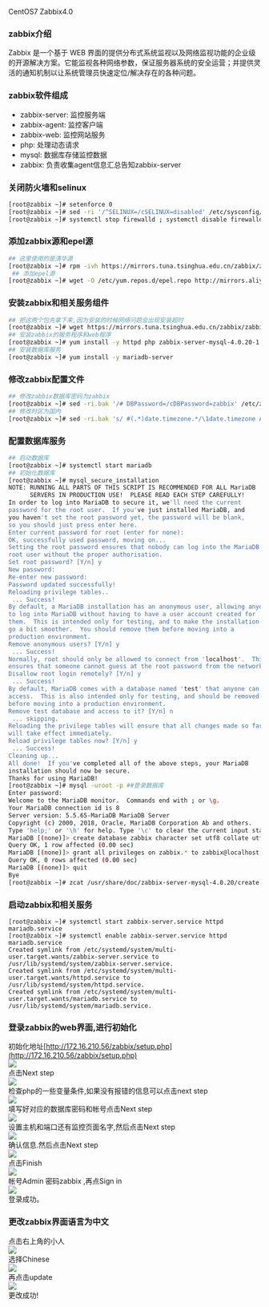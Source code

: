 CentOS7 Zabbix4.0
<a name="da09dc64"></a>
### zabbix介绍
Zabbix 是一个基于 WEB 界面的提供分布式系统监视以及网络监视功能的企业级的开源解决方案。它能监视各种网络参数，保证服务器系统的安全运营；并提供灵活的通知机制以让系统管理员快速定位/解决存在的各种问题。
<a name="2baebd9c"></a>
### zabbix软件组成

- zabbix-server: 监控服务端<br />
- zabbix-agent: 监控客户端<br />
- zabbix-web: 监控网站服务<br />
- php: 处理动态请求<br />
- mysql: 数据库存储监控数据<br />
- zabbix: 负责收集agent信息汇总告知zabbix-server<br />
<a name="1663c88c"></a>
### 关闭防火墙和selinux
```bash
[root@zabbix ~]# setenforce 0
[root@zabbix ~]# sed -ri '/^SELINUX=/cSELINUX=disabled' /etc/sysconfig/selinux 
[root@zabbix ~]# systemctl stop firewalld ; systemctl disable firewalld
```
<a name="176c5037"></a>
### 添加zabbix源和epel源
```bash
## 这里使用的是清华源
[root@zabbix ~]# rpm -ivh https://mirrors.tuna.tsinghua.edu.cn/zabbix/zabbix/4.0/rhel/7/x86_64/zabbix-release-4.0-1.el7.noarch.rpm 
 ## 添加epel源
[root@zabbix ~]# wget -O /etc/yum.repos.d/epel.repo http://mirrors.aliyun.com/repo/epel-7.repo
```
<a name="845a1060"></a>
### 安装zabbix和相关服务组件
```bash
## 把这两个包先拿下来,因为安装的时候网络问题会出现安装超时
[root@zabbix ~]# wget https://mirrors.tuna.tsinghua.edu.cn/zabbix/zabbix/4.0/rhel/7/x86_64/{zabbix-server-mysql-4.0.20-1.el7.x86_64.rpm,zabbix-web-4.0.22-1.el7.noarch.rpm} 
## 安装zabbix的服务程序和web程序
[root@zabbix ~]# yum install -y httpd php zabbix-server-mysql-4.0.20-1.el7.x86_64.rpm zabbix-web-mysql 
## 安装数据库服务
[root@zabbix ~]# yum install -y mariadb-server 
```
<a name="8da3bc65"></a>
### 修改zabbix配置文件
```bash
## 修改zabbix数据库密码为zabbix
[root@zabbix ~]# sed -ri.bak '/# DBPassword=/cDBPassword=zabbix' /etc/zabbix/zabbix_server.conf 
## 修改时区为国内
[root@zabbix ~]# sed -ri.bak 's/ #(.*)date.timezone.*/\1date.timezone Asia\/Shanghai/' /etc/httpd/conf.d/zabbix.conf 
```
<a name="6cde5efd"></a>
### 配置数据库服务
```bash
## 启动数据库
[root@zabbix ~]# systemctl start mariadb 
## 初始化数据库
[root@zabbix ~]# mysql_secure_installation 
NOTE: RUNNING ALL PARTS OF THIS SCRIPT IS RECOMMENDED FOR ALL MariaDB
      SERVERS IN PRODUCTION USE!  PLEASE READ EACH STEP CAREFULLY!
In order to log into MariaDB to secure it, we'll need the current
password for the root user.  If you've just installed MariaDB, and
you haven't set the root password yet, the password will be blank,
so you should just press enter here.
Enter current password for root (enter for none): 
OK, successfully used password, moving on...
Setting the root password ensures that nobody can log into the MariaDB
root user without the proper authorisation.
Set root password? [Y/n] y
New password: 
Re-enter new password: 
Password updated successfully!
Reloading privilege tables..
 ... Success!
By default, a MariaDB installation has an anonymous user, allowing anyone
to log into MariaDB without having to have a user account created for
them.  This is intended only for testing, and to make the installation
go a bit smoother.  You should remove them before moving into a
production environment.
Remove anonymous users? [Y/n] y
 ... Success!
Normally, root should only be allowed to connect from 'localhost'.  This
ensures that someone cannot guess at the root password from the network.
Disallow root login remotely? [Y/n] y
 ... Success!
By default, MariaDB comes with a database named 'test' that anyone can
access.  This is also intended only for testing, and should be removed
before moving into a production environment.
Remove test database and access to it? [Y/n] n
 ... skipping.
Reloading the privilege tables will ensure that all changes made so far
will take effect immediately.
Reload privilege tables now? [Y/n] y
 ... Success!
Cleaning up...
All done!  If you've completed all of the above steps, your MariaDB
installation should now be secure.
Thanks for using MariaDB!
[root@zabbix ~]# mysql -uroot -p ##登录数据库
Enter password: 
Welcome to the MariaDB monitor.  Commands end with ; or \g.
Your MariaDB connection id is 8
Server version: 5.5.65-MariaDB MariaDB Server
Copyright (c) 2000, 2018, Oracle, MariaDB Corporation Ab and others.
Type 'help;' or '\h' for help. Type '\c' to clear the current input statement.
MariaDB [(none)]> create database zabbix character set utf8 collate utf8_bin; ##创建zabbix数据库 
Query OK, 1 row affected (0.00 sec)
MariaDB [(none)]> grant all privileges on zabbix.* to zabbix@localhost identified by 'zabbix'; ##创建数据库管理用户
Query OK, 0 rows affected (0.00 sec)
MariaDB [(none)]> quit
Bye
[root@zabbix ~]# zcat /usr/share/doc/zabbix-server-mysql-4.0.20/create.sql.gz  | mysql -uzabbix -pzabbix zabbix  ##将数据表写入到zabbix库中
```
<a name="dc7a8913"></a>
### 启动zabbix和相关服务
```
[root@zabbix ~]# systemctl start zabbix-server.service httpd mariadb.service
[root@zabbix ~]# systemctl enable zabbix-server.service httpd mariadb.service
Created symlink from /etc/systemd/system/multi-user.target.wants/zabbix-server.service to /usr/lib/systemd/system/zabbix-server.service.
Created symlink from /etc/systemd/system/multi-user.target.wants/httpd.service to /usr/lib/systemd/system/httpd.service.
Created symlink from /etc/systemd/system/multi-user.target.wants/mariadb.service to /usr/lib/systemd/system/mariadb.service.
```
<a name="fe718dfc"></a>
### 登录zabbix的web界面,进行初始化
初始化地址[http://172.16.210.56/zabbix/setup.php](http://172.16.210.56/zabbix/setup.php)<br />![](https://cdn.nlark.com/yuque/0/2020/png/396745/1602834307878-0ce96e02-2af8-4c85-a820-e95e0ac2dcfc.png#align=left&display=inline&height=515&originHeight=515&originWidth=883&size=0&status=done&style=none&width=677)<br />点击Next step<br />![](https://cdn.nlark.com/yuque/0/2020/png/396745/1602834307873-6724f6ee-bd97-49c8-b7b4-8604db0870a9.png#align=left&display=inline&height=461&originHeight=461&originWidth=783&size=0&status=done&style=none&width=783)<br />检查php的一些变量条件,如果没有报错的信息可以点击next step<br />![](https://cdn.nlark.com/yuque/0/2020/png/396745/1602834307858-a77b2337-34d6-4e4e-b187-2f7f0dc21840.png#align=left&display=inline&height=549&originHeight=549&originWidth=904&size=0&status=done&style=none&width=904)<br />填写好对应的数据库密码和帐号点击Next step<br />![](https://cdn.nlark.com/yuque/0/2020/png/396745/1602834307870-e13eb865-b55e-4a6e-b085-374836a00600.png#align=left&display=inline&height=618&originHeight=618&originWidth=1032&size=0&status=done&style=none&width=1032)<br />设置主机和端口还有监控页面名字,然后点击Next step<br />![](https://cdn.nlark.com/yuque/0/2020/png/396745/1602834307898-36f1746e-74ec-4c0e-9329-e21d4aac2fc0.png#align=left&display=inline&height=508&originHeight=508&originWidth=880&size=0&status=done&style=none&width=677)<br />确认信息.然后点击Next step<br />![](https://cdn.nlark.com/yuque/0/2020/png/396745/1602834307902-5a2e2c9d-50c0-4613-828b-cdaa5264fbc7.png#align=left&display=inline&height=533&originHeight=533&originWidth=880&size=0&status=done&style=none&width=677)<br />点击Finish<br />![](https://cdn.nlark.com/yuque/0/2020/png/396745/1602834307906-932f1c51-8e4d-42cb-a6e5-d1420904e505.png#align=left&display=inline&height=380&originHeight=380&originWidth=401&size=0&status=done&style=none&width=677)<br />帐号Admin 密码zabbix ,再点Sign in<br />![](https://cdn.nlark.com/yuque/0/2020/png/396745/1602834307922-4b541f97-3732-49f4-94ef-44e6c78161af.png#align=left&display=inline&height=587&originHeight=587&originWidth=1080&size=0&status=done&style=none&width=677)<br />登录成功。
<a name="eee1c0c4"></a>
### 更改zabbix界面语言为中文
点击右上角的小人<br />![](https://cdn.nlark.com/yuque/0/2020/png/396745/1602834307864-a0efab56-47b5-4669-bc99-42e89a6c84c1.png#align=left&display=inline&height=485&originHeight=485&originWidth=414&size=0&status=done&style=none&width=677)<br />选择Chinese<br />![](https://cdn.nlark.com/yuque/0/2020/png/396745/1602834307925-f34d67e5-ba22-46a7-9b7f-10892e93ec56.png#align=left&display=inline&height=369&originHeight=369&originWidth=314&size=0&status=done&style=none&width=677)<br />再点击update<br />![](https://cdn.nlark.com/yuque/0/2020/png/396745/1602834307947-c81db55a-e5e1-484f-bd19-0bbb3887b1e5.png#align=left&display=inline&height=653&originHeight=653&originWidth=1080&size=0&status=done&style=none&width=1080)<br />更改成功!

